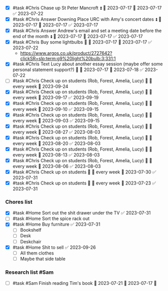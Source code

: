 - [x] #task #Chris Chase up St Peter Mancroft ⏫ 🛫 2023-07-17 📅 2023-07-17 ✅ 2023-07-22
- [x] #task #Chris Answer Downing Place URC with Amy's concert dates ⏫ 🛫 2023-07-17 📅 2023-07-17 ✅ 2023-07-17
- [x] #task #Chris Answer Andrew's email and set a meeting date before the end of the month ⏫ 🛫 2023-07-17 📅 2023-07-17 ✅ 2023-07-17
- [x] #task #Chris Buy some lightbulbs 🔼 🛫 2023-07-17 📅 2023-07-17 ✅ 2023-07-22
	- https://www.argos.co.uk/product/2727642?clickSR=slp:term:g9%20light%20bulb:3:331:1
- [x] #task #Chris Text Lucy about another essay session (maybe offer some personal statement support?) 🔼 🛫 2023-07-17 📅 2023-07-18 ✅ 2023-07-22
- [ ] #task #Chris Check up on students (Rob, Forest, Amelia, Lucy) 🔼 🔁 every week 📅 2023-09-24
- [x] #task #Chris Check up on students (Rob, Forest, Amelia, Lucy) 🔼 🔁 every week 📅 2023-09-17 ✅ 2023-09-19
- [x] #task #Chris Check up on students (Rob, Forest, Amelia, Lucy) 🔼 🔁 every week 📅 2023-09-10 ✅ 2023-09-15
- [x] #task #Chris Check up on students (Rob, Forest, Amelia, Lucy) 🔼 🔁 every week 📅 2023-09-03 ✅ 2023-09-15
- [x] #task #Chris Check up on students (Rob, Forest, Amelia, Lucy) 🔼 🔁 every week 📅 2023-08-27 ✅ 2023-08-03
- [x] #task #Chris Check up on students (Rob, Forest, Amelia, Lucy) 🔼 🔁 every week 📅 2023-08-20 ✅ 2023-08-03
- [x] #task #Chris Check up on students (Rob, Forest, Amelia, Lucy) 🔼 🔁 every week 📅 2023-08-13 ✅ 2023-08-03
- [x] #task #Chris Check up on students (Rob, Forest, Amelia, Lucy) 🔼 🔁 every week 📅 2023-08-06 ✅ 2023-08-03
- [x] #task #Chris Check up on students 🔼 🔁 every week 📅 2023-07-30 ✅ 2023-07-31
- [x] #task #Chris Check up on students 🔼 🔁 every week 📅 2023-07-23 ✅ 2023-07-31

### Chores list
- [x] #task #Home Sort out the shit drawer under the TV ✅ 2023-07-31
- [ ] #task #Home Sort the spice rack out
- [x] #task #Home Buy furniture ✅ 2023-07-31
	- [ ] Bookshelf
	- [ ] Desk
	- [ ] Deskchair 
- [x] #task #Home Shit to sell ✅ 2023-09-26
	- [ ] All them clothes
	- [ ] Maybe that side table

### Research list #Sam
- [ ] #task #Sam Finish reading Tim's book 📅 2023-07-21 🛫 2023-07-17 🔼 

